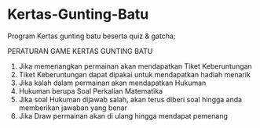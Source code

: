 # Kertas-Gunting-Batu
Program Kertas gunting batu beserta quiz &amp; gatcha;

  PERATURAN GAME KERTAS GUNTING BATU
1. Jika memenangkan permainan akan mendapatkan Tiket Keberuntungan
2. Tiket Keberuntungan dapat dipakai untuk mendapatkan hadiah menarik
3. Jika kalah dalam permainan akan mendapatkan Hukuman
4. Hukuman berupa Soal Perkalian Matematika
5. Jika soal Hukuman dijawab salah, akan terus diberi soal hingga anda memberikan jawaban yang benar
6. Jika Draw permainan akan di ulang hingga mendapat pemenang
